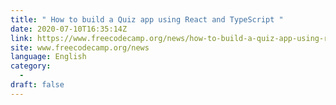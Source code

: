 ```yaml
---
title: " How to build a Quiz app using React and TypeScript "
date: 2020-07-10T16:35:14Z
link: https://www.freecodecamp.org/news/how-to-build-a-quiz-app-using-react-and-typescript/?utm_medium=RSS&utm_source=news.12bit.vn
site: www.freecodecamp.org/news
language: English
category:
  -   
draft: false
---
```

